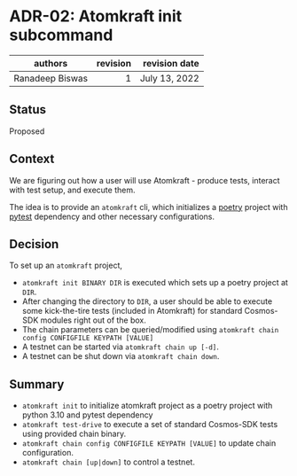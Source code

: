# ADR-02: Atomkraft init subcommand

| authors         | revision | revision date |
| --------------- | -------: | ------------: |
| Ranadeep Biswas |        1 | July 13, 2022 |

## Status

Proposed

## Context

We are figuring out how a user will use Atomkraft - produce tests, interact with test setup, and execute them.

The idea is to provide an `atomkraft` cli, which initializes a [poetry](https://python-poetry.org) project with [pytest](https://docs.pytest.org) dependency and other necessary configurations.

## Decision

To set up an `atomkraft` project,

- `atomkraft init BINARY DIR` is executed which sets up a poetry project at `DIR`.
- After changing the directory to `DIR`, a user should be able to execute some kick-the-tire tests (included in Atomkraft) for standard Cosmos-SDK modules right out of the box.
- The chain parameters can be queried/modified using `atomkraft chain config CONFIGFILE KEYPATH [VALUE]`
- A testnet can be started via `atomkraft chain up [-d]`.
- A testnet can be shut down via `atomkraft chain down`.

## Summary

- `atomkraft init` to initialize atomkraft project as a poetry project with python 3.10 and pytest dependency
- `atomkraft test-drive` to execute a set of standard Cosmos-SDK tests using provided chain binary.
- `atomkraft chain config CONFIGFILE KEYPATH [VALUE]` to update chain configuration.
- `atomkraft chain [up|down]` to control a testnet.
